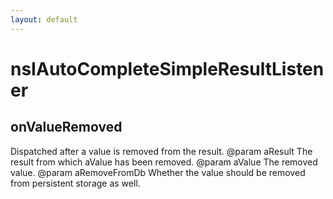```yaml
---
layout: default
---
```


# nsIAutoCompleteSimpleResultListener #

## onValueRemoved ##

Dispatched after a value is removed from the result.
@param aResult
       The result from which aValue has been removed.
@param aValue
       The removed value.
@param aRemoveFromDb
       Whether the value should be removed from persistent storage as well.

